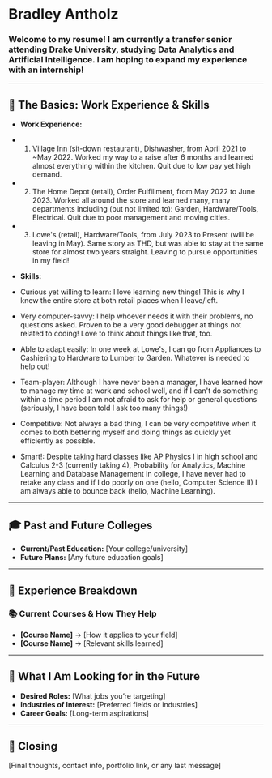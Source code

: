 # Bradley Antholz 
### Welcome to my resume! I am currently a transfer senior attending Drake University, studying Data Analytics and Artificial Intelligence. I am hoping to expand my experience with an internship!

---

## 📌 The Basics: Work Experience & Skills  
- **Work Experience:**
- 1. Village Inn (sit-down restaurant), Dishwasher, from April 2021 to ~May 2022. Worked my way to a raise after 6 months and learned almost everything within the kitchen. Quit due to low pay yet high demand.  
- 2. The Home Depot (retail), Order Fulfillment, from May 2022 to June 2023. Worked all around the store and learned many, many departments including (but not limited to): Garden, Hardware/Tools, Electrical. Quit due to poor management and moving cities.
- 3. Lowe's (retail), Hardware/Tools, from July 2023 to Present (will be leaving in May). Same story as THD, but was able to stay at the same store for almost two years straight. Leaving to pursue opportunities in my field!

- **Skills:** 
- Curious yet willing to learn: I love learning new things! This is why I knew the entire store at both retail places when I leave/left. 

- Very computer-savvy: I help whoever needs it with their problems, no questions asked. Proven to be a very good debugger at things not related to coding! Love to think about things like that, too. 

- Able to adapt easily: In one week at Lowe's, I can go from Appliances to Cashiering to Hardware to Lumber to Garden. Whatever is needed to help out!

- Team-player: Although I have never been a manager, I have learned how to manage my time at work and school well, and if I can't do something within a time period I am not afraid to ask for help or general questions (seriously, I have been told I ask too many things!)

- Competitive: Not always a bad thing, I can be very competitive when it comes to both bettering myself and doing things as quickly yet efficiently as possible. 

- Smart!: Despite taking hard classes like AP Physics I in high school and Calculus 2-3 (currently taking 4), Probability for Analytics, Machine Learning and Database Management in college, I have never had to retake any class and if I do poorly on one (hello, Computer Science II) I am always able to bounce back (hello, Machine Learning).

---

## 🎓 Past and Future Colleges  
- **Current/Past Education:** [Your college/university]  
- **Future Plans:** [Any future education goals]  

---

## 💼 Experience Breakdown  
### 📚 Current Courses & How They Help  
- **[Course Name]** → [How it applies to your field]  
- **[Course Name]** → [Relevant skills learned]  

---

## 🚀 What I Am Looking for in the Future  
- **Desired Roles:** [What jobs you’re targeting]  
- **Industries of Interest:** [Preferred fields or industries]  
- **Career Goals:** [Long-term aspirations]  

---

## 🎯 Closing  
[Final thoughts, contact info, portfolio link, or any last message]  
